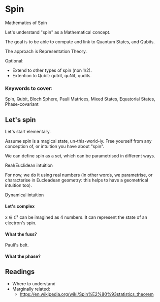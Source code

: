# Spin
Mathematics of Spin

Let's understand "spin" as a Mathematical concept.

The goal is to be able to compute and link to Quantum States, and Qubits.

The approach is Representation Theory.

Optional:
* Extend to other types of spin (non 1/2).
* Extention to Qubit: qutrit, quNit, qudits.

### Keywords to cover:
Spin, Qubit, Bloch Sphere, Pauli Matrices, Mixed States, Equatorial States, Phase-covariant


## Let's spin

Let's start elementary.

Assume spin is a magical state, un-this-world-ly.
Free yourself from any conception of, or intuition you have about "spin".

We can define spin as a set, which can be parametrised in different ways.

Real/Euclidean intuition

For now, we do it using real numbers (in other words, we parametrise, or characterise in Eucleadean geometry: this helps to have a geometrical intuition too).

Dynamical intuition


#### Let's complex
x ∈ ℂ² can be imagined as 4 numbers.
It can represent the state of an electron's spin.



#### What the fuss?
Pauli's belt.

#### What the phase?


## Readings
* Where to understand
* Marginally related:
   * https://en.wikipedia.org/wiki/Spin%E2%80%93statistics_theorem

